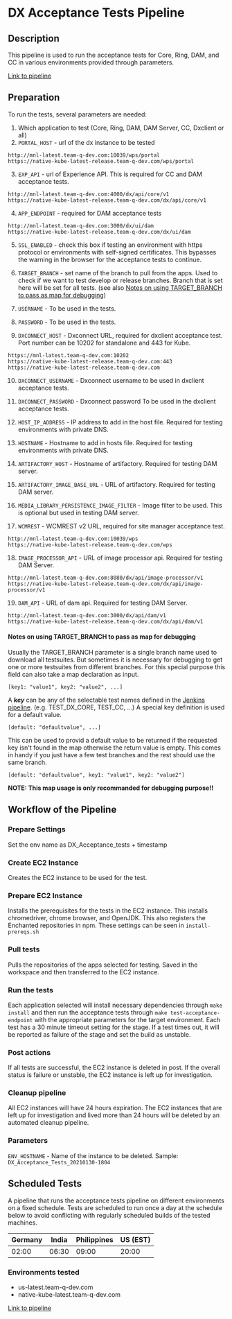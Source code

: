 # DX Acceptance Tests Pipeline

## Description

This pipeline is used to run the acceptance tests for Core, Ring, DAM, and CC in various environments provided through parameters.

[Link to pipeline](https://portal-jenkins-staging.cwp.pnp-hcl.com/job/CI/job/Automated_Tests/job/Acceptance_Tests/)

## Preparation

To run the tests, several parameters are needed:

1. Which application to test (Core, Ring, DAM, DAM Server, CC, Dxclient or all)
2. `PORTAL_HOST` - url of the dx instance to be tested
```
http://mnl-latest.team-q-dev.com:10039/wps/portal
https://native-kube-latest-release.team-q-dev.com/wps/portal
```

3. `EXP_API` - url of Experience API. This is required for CC and DAM acceptance tests.

```
http://mnl-latest.team-q-dev.com:4000/dx/api/core/v1
https://native-kube-latest-release.team-q-dev.com/dx/api/core/v1
```

4. `APP_ENDPOINT` - required for DAM acceptance tests

```
http://mnl-latest.team-q-dev.com:3000/dx/ui/dam
https://native-kube-latest-release.team-q-dev.com/dx/ui/dam
```

5. `SSL_ENABLED` - check this box if testing an environment with https protocol or environments with self-signed certificates. This bypasses the warning in the browser for the acceptance tests to continue.

6. `TARGET_BRANCH` - set name of the branch to pull from the apps. Used to check if we want to test develop or release branches. Branch that is set here will be set for all tests. (see also [Notes on using TARGET_BRANCH to pass as map for debugging](#markdown-header-notes-on-using-target_branch-to-pass-as-map-for-debugging))

7. `USERNAME` - To be used in the tests.

8. `PASSWORD` - To be used in the tests.

9. `DXCONNECT_HOST` - Dxconnect URL, required for dxclient acceptance test. Port number can be 10202 for standalone and 443 for Kube.

```
https://mnl-latest.team-q-dev.com:10202
https://native-kube-latest-release.team-q-dev.com:443
https://native-kube-latest-release.team-q-dev.com
```

10. `DXCONNECT_USERNAME` - Dxconnect username to be used in dxclient acceptance tests.

11. `DXCONNECT_PASSWORD` - Dxconnect password To be used in the dxclient acceptance tests.

12. `HOST_IP_ADDRESS` - IP address to add in the host file. Required for testing environments with private DNS.

13. `HOSTNAME` - Hostname to add in hosts file. Required for testing environments with private DNS.

14. `ARTIFACTORY_HOST` - Hostname of artifactory. Required for testing DAM server.

15. `ARTIFACTORY_IMAGE_BASE_URL` - URL of artifactory. Required for testing DAM server.

16. `MEDIA_LIBRARY_PERSISTENCE_IMAGE_FILTER` - Image filter to be used. This is optional but used in testing DAM server.

17. `WCMREST` - WCMREST v2 URL, required for site manager acceptance test.
```
http://mnl-latest.team-q-dev.com:10039/wps
https://native-kube-latest-release.team-q-dev.com/wps
```
18. `IMAGE_PROCESSOR_API` - URL of image processor api. Required for testing DAM Server.
```
http://mnl-latest.team-q-dev.com:8080/dx/api/image-processor/v1
https://native-kube-latest-release.team-q-dev.com/dx/api/image-processor/v1
```
19. `DAM_API` - URL of dam api. Required for testing DAM Server.
```
http://mnl-latest.team-q-dev.com:3000/dx/api/dam/v1
https://native-kube-latest-release.team-q-dev.com/dx/api/dam/v1
```

#### Notes on using TARGET_BRANCH to pass as map for debugging
Usually the TARGET_BRANCH parameter is a single branch name used to download all testsuites. But sometimes it is necessary for debugging to get one or more testsuites from different branches. For this special purpose this field can also take a map declaration as input.
```
[key1: "value1", key2: "value2", ...]
```
A ***key*** can be any of the selectable test names defined in the [Jenkins pipeline](https://portal-jenkins-staging.cwp.pnp-hcl.com/job/CI/job/Automated_Tests/job/Acceptance_Tests/build?delay=0sec).
(e.g. TEST_DX_CORE, TEST_CC, ...)
A special key definition is used for a default value.
```
[default: "defaultvalue", ...]
```
This can be used to provid a default value to be returned if the requested key isn't found in the map otherwise the return value is empty. This comes in handy if you just have a few test branches and the rest should use the same branch.
```
[default: "defaultvalue", key1: "value1", key2: "value2"]
```
**NOTE: This map usage is only recommanded for debugging purpose!!**

## Workflow of the Pipeline

### Prepare Settings
Set the env name as DX_Acceptance_tests + timestamp

### Create EC2 Instance
Creates the EC2 instance to be used for the test.

### Prepare EC2 Instance
Installs the prerequisites for the tests in the EC2 instance. This installs chromedriver, chrome browser, and OpenJDK. This also registers the Enchanted repositories in npm. These settings can be seen in `install-prereqs.sh`

### Pull tests
Pulls the repositories of the apps selected for testing. Saved in the workspace and then transferred to the EC2 instance.

### Run the tests
Each application selected will install necessary dependencies through `make install` and then run the acceptance tests through `make test-acceptance-endpoint` with the appropriate parameters for the target environment. Each test has a 30 minute timeout setting for the stage. If a test times out, it will be reported as failure of the stage and set the build as unstable.

### Post actions
If all tests are successful, the EC2 instance is deleted in post. If the overall status is failure or unstable, the EC2 instance is left up for investigation.


### Cleanup pipeline
All EC2 instances will have 24 hours expiration. The EC2 instances that are left up for investigation and lived more than 24 hours will be deleted by an automated cleanup pipeline.

### Parameters
`ENV_HOSTNAME` - Name of the instance to be deleted. Sample: `DX_Acceptance_Tests_​20210130-1804`

## Scheduled Tests
A pipeline that runs the acceptance tests pipeline on different environments on a fixed schedule. Tests are scheduled to run once a day at the schedule below to avoid conflicting with regularly scheduled builds of the tested machines.

Germany | India | Philippines | US (EST)
-- | -- | -- | --
02:00 | 06:30 | 09:00 | 20:00


### Environments tested
- us-latest.team-q-dev.com
- native-kube-latest.team-q-dev.com

[Link to pipeline](https://portal-jenkins-test.cwp.pnp-hcl.com/job/CI/job/Automated_Tests/job/Scheduled_Acceptance_Tests/)